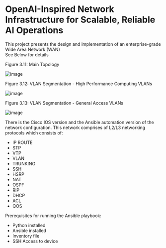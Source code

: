 # OpenAI-Inspired Network Infrastructure for Scalable, Reliable AI Operations
This project presents the design and implementation of an enterprise-grade Wide Area Network (WAN) <br/>
See Below for details

Figure 3.11: Main Topology

![image](https://github.com/user-attachments/assets/29e34b99-1105-413d-b282-71f13fa60433)


Figure 3.12: VLAN Segmentation - High Performance Computing VLANs

![image](https://github.com/user-attachments/assets/f2408ec4-0ca7-4c90-9eff-c22db12c8574)



Figure 3.13: VLAN Segmentation - General Access VLANs

![image](https://github.com/user-attachments/assets/6fe4f79a-0f5d-4777-b47a-89dee45562ee)




There is the Cisco IOS version and the Ansible automation version of the network configuration.
This network comprises of L2/L3 networking protocols which consists of:
- IP ROUTE 
- STP
- VTP
- VLAN
- TRUNKING
- SSH
- HSRP
- NAT
- OSPF
- RIP
- DHCP 
- ACL
- QOS

Prerequisites for running the Ansible playbook:
- Python installed
- Ansible installed
- Inventory file
- SSH Access to device


